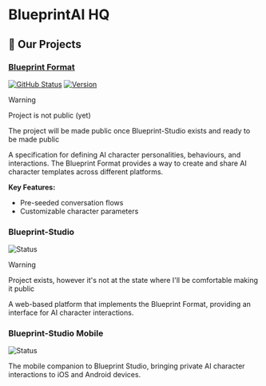 # BlueprintAI HQ

## 🚀 Our Projects

### [Blueprint Format](https://github.com/blueprint-ai-hq/blueprint-format)
[![GitHub Status](https://img.shields.io/badge/status-beta-orange)](https://github.com/blueprint-ai-hq/blueprint-format)
[![Version](https://img.shields.io/badge/version-0.1.0--beta-blue)](https://github.com/blueprint-ai-hq/blueprint-format)

> [!WARNING]
> Project is not public (yet)
> 
> The project will be made public once Blueprint-Studio exists and ready to be made public

A specification for defining AI character personalities, behaviours, and interactions. The Blueprint Format provides a way to create and share AI character templates across different platforms.

**Key Features:**
- Pre-seeded conversation flows
- Customizable character parameters

### Blueprint-Studio
![Status](https://img.shields.io/badge/status-in%20dev-fc8403)

> [!WARNING]
> Project exists, however it's not at the state where I'll be comfortable making it public

A web-based platform that implements the Blueprint Format, providing an interface for AI character interactions.

### Blueprint-Studio Mobile
![Status](https://img.shields.io/badge/status-does%20not%20exist-ff0000)

The mobile companion to Blueprint Studio, bringing private AI character interactions to iOS and Android devices.
